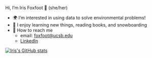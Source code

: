 Hi, I’m Iris Foxfoot :fox_face: (she/her)
- :earth_africa: I’m interested in using data to solve environmental problems!
- 🌱 I enjoy learning new things, reading books, and snowboarding
- :love_letter: How to reach me
   -  email: foxfoot@ucsb.edu
   -  [LinkedIn](https://www.linkedin.com/in/iris-foxfoot-61958b202/)

<!---
ifoxfoot/ifoxfoot is a ✨ special ✨ repository because its `README.md` (this file) appears on your GitHub profile.
You can click the Preview link to take a look at your changes.
--->

[![Iris's GitHub stats](https://github-readme-stats.vercel.app/api?username=ifoxfoot&hide=stars&theme=radical)](https://github.com/ifoxfoot/github-readme-stats)
